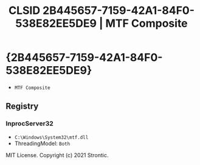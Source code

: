 ﻿---
title: "CLSID 2B445657-7159-42A1-84F0-538E82EE5DE9 | MTF Composite"
excerpt: What is COM-Object CLSID 2B445657-7159-42A1-84F0-538E82EE5DE9?
---

# {2B445657-7159-42A1-84F0-538E82EE5DE9}

* `MTF Composite`

## Registry


### InprocServer32

* `C:\Windows\System32\mtf.dll`
* ThreadingModel: `Both`

MIT License. Copyright (c) 2021 Strontic.



